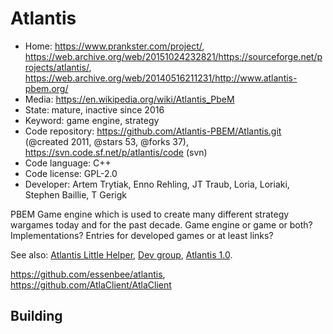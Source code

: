 # Atlantis

- Home: https://www.prankster.com/project/, https://web.archive.org/web/20151024232821/https://sourceforge.net/projects/atlantis/, https://web.archive.org/web/20140516211231/http://www.atlantis-pbem.org/
- Media: https://en.wikipedia.org/wiki/Atlantis_PbeM
- State: mature, inactive since 2016
- Keyword: game engine, strategy
- Code repository: https://github.com/Atlantis-PBEM/Atlantis.git (@created 2011, @stars 53, @forks 37), https://svn.code.sf.net/p/atlantis/code (svn)
- Code language: C++
- Code license: GPL-2.0
- Developer: Artem Trytiak, Enno Rehling, JT Traub, Loria, Loriaki, Stephen Baillie, T Gerigk

PBEM Game engine which is used to create many different strategy wargames today and for the past decade.
Game engine or game or both? Implementations? Entries for developed games or at least links?

See also:
[Atlantis Little Helper](https://sourceforge.net/projects/alh/), [Dev group](https://web.archive.org/web/20201214185644/https://groups.yahoo.com/neo/groups/atlantisdev/info), [Atlantis 1.0](https://github.com/ennorehling/atlantis).

https://github.com/essenbee/atlantis, https://github.com/AtlaClient/AtlaClient

## Building
